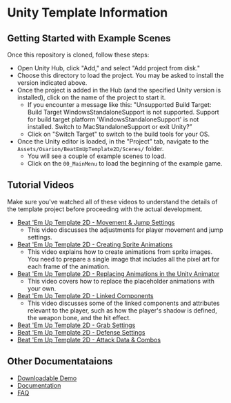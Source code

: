 # Unity Template Information

## Getting Started with Example Scenes

Once this repository is cloned, follow these steps: 

- Open Unity Hub, click "Add," and select "Add project from disk."
- Choose this directory to load the project. You may be asked to install the version indicated above.
- Once the project is added in the Hub (and the specified Unity version is installed), click on the name of the project to start it.
    - If you encounter a message like this:
        "Unsupported Build Target: Build Target WindowsStandaloneSupport is not supported. Support for build target platform 'WindowsStandaloneSupport' is not installed. Switch to MacStandaloneSupport or exit Unity?”
    - Click on "Switch Target" to switch to the build tools for your OS.
- Once the Unity editor is loaded, in the "Project" tab, navigate to the `Assets/Osarion/BeatEmUpTemplate2D/Scenes/` folder.
    - You will see a couple of example scenes to load.
    - Click on the `00_MainMenu` to load the beginning of the example game.


## Tutorial Videos

Make sure you've watched all of these videos to understand the details of the template project before proceeding with the actual development.

- [Beat 'Em Up Template 2D - Movement & Jump Settings](https://www.youtube.com/watch?v=N2xv2RhIRFc)
    - This video discusses the adjustments for player movement and jump settings.
- [Beat 'Em Up Template 2D - Creating Sprite Animations](https://www.youtube.com/watch?v=0qAj6_tXNVc)
    - This video explains how to create animations from sprite images. You need to prepare a single image that includes all the pixel art for each frame of the animation.
- [Beat 'Em Up Template 2D - Replacing Animations in the Unity Animator](https://www.youtube.com/watch?v=YxP1unTOivM)
    - This video covers how to replace the placeholder animations with your own.
- [Beat 'Em Up Template 2D - Linked Components](https://www.youtube.com/watch?v=v_d000yVbs8)
    - This video discusses some of the linked components and attributes relevant to the player, such as how the player's shadow is defined, the weapon bone, and the hit effect.
- [Beat 'Em Up Template 2D - Grab Settings](https://www.youtube.com/watch?v=gmfeP6TXRD0)
- [Beat 'Em Up Template 2D - Defense Settings](https://www.youtube.com/watch?v=2nmBlzTgMQE)
- [Beat 'Em Up Template 2D - Attack Data & Combos](https://www.youtube.com/watch?v=IvKG18xGC44)

## Other Documentataions

- [Downloadable Demo](https://www.osarion.com/BeatEmUpTemplate2D/demo.html)
- [Documentation](https://www.osarion.com/BeatEmUpTemplate2D/documentation.html)
- [FAQ](https://www.osarion.com/BeatEmUpTemplate2D/faq.html)